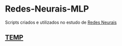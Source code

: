# Redes-Neurais-MLP
Scripts criados e utilizados no estudo de [Redes Neurais](https://www.ementario.uerj.br/ementa.php?cdg_disciplina=10872)

## [TEMP]()